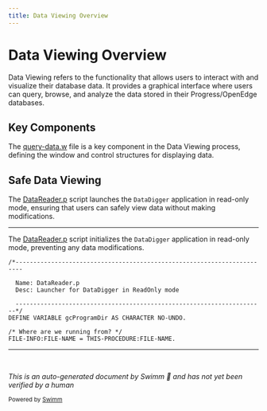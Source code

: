 ```yaml
---
title: Data Viewing Overview
---
```

# Data Viewing Overview

Data Viewing refers to the functionality that allows users to interact with and visualize their database data. It provides a graphical interface where users can query, browse, and analyze the data stored in their Progress/OpenEdge databases.

## Key Components

The <SwmPath>[query-data.w](query-data.w)</SwmPath> file is a key component in the Data Viewing process, defining the window and control structures for displaying data.

## Safe Data Viewing

The <SwmPath>[DataReader.p](DataReader.p)</SwmPath> script launches the <SwmToken path="DataReader.p" pos="4:8:8" line-data="  Desc: Launcher for DataDigger in ReadOnly mode">`DataDigger`</SwmToken> application in read-only mode, ensuring that users can safely view data without making modifications.

<SwmSnippet path="/DataReader.p" line="1">

---

The <SwmPath>[DataReader.p](DataReader.p)</SwmPath> script initializes the <SwmToken path="DataReader.p" pos="4:8:8" line-data="  Desc: Launcher for DataDigger in ReadOnly mode">`DataDigger`</SwmToken> application in read-only mode, preventing any data modifications.

```openedge abl
/*------------------------------------------------------------------------

  Name: DataReader.p
  Desc: Launcher for DataDigger in ReadOnly mode

  ----------------------------------------------------------------------*/
DEFINE VARIABLE gcProgramDir AS CHARACTER NO-UNDO.

/* Where are we running from? */
FILE-INFO:FILE-NAME = THIS-PROCEDURE:FILE-NAME.
```

---

</SwmSnippet>

&nbsp;

*This is an auto-generated document by Swimm 🌊 and has not yet been verified by a human*

<SwmMeta version="3.0.0" repo-id="Z2l0aHViJTNBJTNBRGF0YURpZ2dlciUzQSUzQVBBUFA5Mg==" repo-name="DataDigger"><sup>Powered by [Swimm](/)</sup></SwmMeta>
